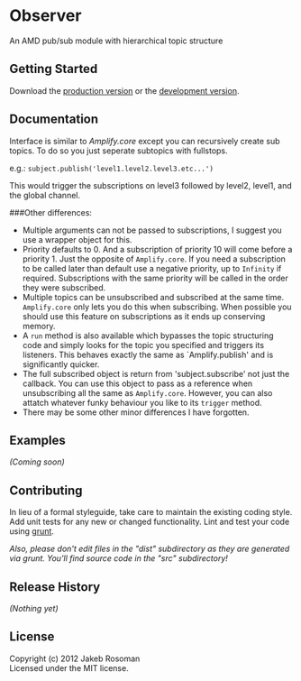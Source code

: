 # Observer

An AMD pub/sub module with hierarchical topic structure

## Getting Started
Download the [production version][min] or the [development version][max].

[min]: https://raw.github.com/Jake/Observer/master/dist/Observer.min.js
[max]: https://raw.github.com/Jake/Observer/master/dist/Observer.js

## Documentation
Interface is similar to _Amplify.core_ except you can recursively create sub topics. To do so you just seperate subtopics with fullstops.

e.g.:
	`subject.publish('level1.level2.level3.etc...')` 

This would trigger the subscriptions on level3 followed by level2, level1, and the global channel.

###Other differences:

+ Multiple arguments can not be passed to subscriptions, I suggest you use a wrapper object for this.
+ Priority defaults to 0. And a subscription of priority 10 will come before a priority 1. Just the opposite of `Amplify.core`. If you need a subscription to be called later than default use a negative priority, up to `Infinity` if required. Subscriptions with the same priority will be called in the order they were subscribed.
+ Multiple topics can be unsubscribed and subscribed at the same time. `Amplify.core` only lets you do this when subscribing. When possible you should use this feature on subscriptions as it ends up conserving memory.
+ A `run` method is also available which bypasses the topic structuring code and simply looks for the topic you specified and triggers its listeners. This behaves exactly the same as `Amplify.publish' and is significantly quicker.
+ The full subscribed object is return from 'subject.subscribe' not just the callback. You can use this object to pass as a reference when unsubscribing all the same as `Amplify.core`. However, you can also attatch whatever funky behaviour you like to its `trigger` method.
+ There may be some other minor differences I have forgotten.

## Examples
_(Coming soon)_

## Contributing
In lieu of a formal styleguide, take care to maintain the existing coding style. Add unit tests for any new or changed functionality. Lint and test your code using [grunt](https://github.com/cowboy/grunt).

_Also, please don't edit files in the "dist" subdirectory as they are generated via grunt. You'll find source code in the "src" subdirectory!_

## Release History
_(Nothing yet)_

## License
Copyright (c) 2012 Jakeb Rosoman  
Licensed under the MIT license.
